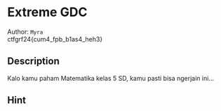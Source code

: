 # Extreme GDC

Author: `Myra` 
<br>
ctfgrf24{cum4_fpb_b1as4_heh3}

## Description

Kalo kamu paham Matematika kelas 5 SD, kamu pasti bisa ngerjain ini...

## Hint